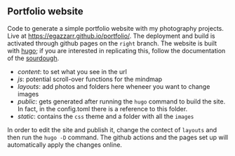 ## Portfolio website

Code to generate a simple portfolio website with my photography projects. 
Live at https://egazzarr.github.io/portfolio/. 
The deployment and build is activated through github pages on the `right` branch. 
The website is built with [hugo](https://gohugo.io); if you are interested in replicating this, follow the documentation of the [sourdough](https://github.com/Jack-alope/sourgough-starter).

- *content*: to set what you see in the url
- *js*: potential scroll-over functions for the mindmap
- *layouts*: add photos and folders here wheneer you want to change images
- *public*: gets generated after running the `hugo` command to build the site. In fact, in the config.toml there is a reference to this folder. 
- *static*: contains the `css` theme and a folder with all the `images`

In order to edit the site and publish it, change the contect of `layouts` and then run the `hugo -D` command. 
The github actions and the pages set up will automatically apply the changes online. 